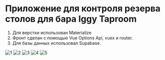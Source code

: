 # Приложение для контроля резерва столов для бара Iggy Taproom
1. Для верстки использован Materialize
2. Фронт сделан с помощью Vue Options Api, vuex и router.
3. Для базы данных использовал Supabase.
   

![1](https://github.com/StaburovAlexey/iggy-reservation-vue/assets/121376881/1ee6cf42-3eb0-4079-a6c6-d6e0679f590c)
![2](https://github.com/StaburovAlexey/iggy-reservation-vue/assets/121376881/e8cb798d-6699-4395-8167-e04090b47703)
![3](https://github.com/StaburovAlexey/iggy-reservation-vue/assets/121376881/07be0a2b-5ed8-4332-8038-09eaa8f894f7)
![4](https://github.com/StaburovAlexey/iggy-reservation-vue/assets/121376881/adb1acb2-f798-47a8-b697-7ae47c9c131e)
![5](https://github.com/StaburovAlexey/iggy-reservation-vue/assets/121376881/52bd7747-1b09-45d4-b67a-ddf8382b8a62)
